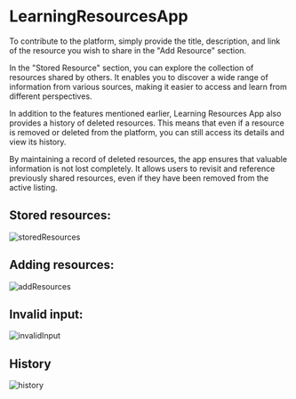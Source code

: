 # LearningResourcesApp

To contribute to the platform, simply provide the title, description, and link of the resource you wish to share in the "Add Resource" section.

In the "Stored Resource" section, you can explore the collection of resources shared by others. It enables you to discover a wide range of information from various sources, making it easier to access and learn from different perspectives.

In addition to the features mentioned earlier, Learning Resources App also provides a history of deleted resources. This means that even if a resource is removed or deleted from the platform, you can still access its details and view its history.

By maintaining a record of deleted resources, the app ensures that valuable information is not lost completely. It allows users to revisit and reference previously shared resources, even if they have been removed from the active listing.

## Stored resources:
![storedResources](https://github.com/Cepa95/LearningResourcesApp/assets/124800316/53d8d4b5-0ecb-472e-828a-0843a229b0cc)

## Adding resources:
![addResources](https://github.com/Cepa95/LearningResourcesApp/assets/124800316/c3a67672-62db-4d50-b19e-4c5df41c20d8)

## Invalid input:
![invalidInput](https://github.com/Cepa95/LearningResourcesApp/assets/124800316/b94b5149-d101-4454-b0e2-fb2a6e8451f1)

## History
![history](https://github.com/Cepa95/LearningResourcesApp/assets/124800316/fa3f283a-2252-4017-bc9e-6089092e28ca)

